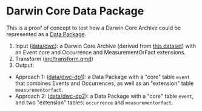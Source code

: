 # Darwin Core Data Package

This is a proof of concept to test how a Darwin Core Archive could be represented as a [Data Package](https://datapackage.org/).

1. Input ([data/dwc](data/dwc)): a Darwin Core Archive (derived from [this dataset](https://ipt.inbo.be/resource?r=meetnetten-libellen-transect-occurrences)) with an Event core and Occurrence and MeasurementOrFact extensions.
2. Transform ([src/transform.qmd]([src/transform.qmd]))
3. Output:
- Approach 1: ([data/dwc-dp1](data/dwc-dp1)): a Data Package with a "core" table `event` that combines Events and Occurrences, as well as an "extension" table `measurementorfact`.
- Approach 2: ([data/dwc-dp2](data/dwc-dp2)): a Data Package with a "core" table `event`, and two "extension" tables: `occurrence` and `measurementorfact`.
